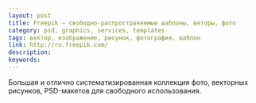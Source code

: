 ```yaml
---
layout: post
title: Freepik — свободно-распространяемые шаблоны, веторы, фото
category: psd, graphics, services, templates
tags: вектор, изображение, рисунок, фотография, шаблон
link: http://ru.freepik.com/
description:
keywords:
---
```


<p>Большая и отлично систематизированная коллекция фото, векторных рисунков, PSD-макетов для свободного использования.</p>
